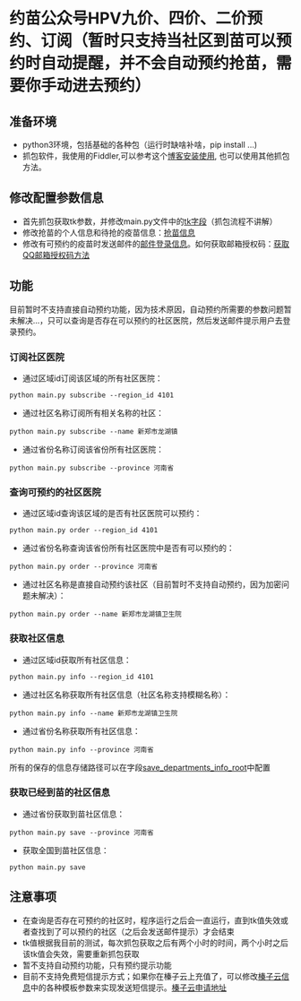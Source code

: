 # 约苗公众号HPV九价、四价、二价预约、订阅（暂时只支持当社区到苗可以预约时自动提醒，并不会自动预约抢苗，需要你手动进去预约）

## 准备环境
- python3环境，包括基础的各种包（运行时缺啥补啥，pip install ...)
- 抓包软件，我使用的Fiddler,可以参考这个[博客安装使用](https://blog.csdn.net/ychgyyn/article/details/82154433), 也可以使用其他抓包方法。
## 修改配置参数信息
- 首先抓包获取tk参数，并修改main.py文件中的[tk字段](main.py#L24)（抓包流程不讲解）
- 修改抢苗的个人信息和待抢的疫苗信息：[抢苗信息](YuemiaoPublicAccount/config.py#L12-L19)
- 修改有可预约的疫苗时发送邮件的[邮件登录信息](thirdparty/config.py#L3-L9)。如何获取邮箱授权码：[获取QQ邮箱授权码方法](https://service.mail.qq.com/cgi-bin/help?subtype=1&&no=1001256&&id=28)

## 功能
 目前暂时不支持直接自动预约功能，因为技术原因，自动预约所需要的参数问题暂未解决...，只可以查询是否存在可以预约的社区医院，然后发送邮件提示用户去登录预约。

### 订阅社区医院
- 通过区域id订阅该区域的所有社区医院：

`python main.py subscribe --region_id 4101`

- 通过社区名称订阅所有相关名称的社区：

`python main.py subscribe --name 新郑市龙湖镇`

- 通过省份名称订阅该省份所有社区医院：

`python main.py subscribe --province 河南省`

### 查询可预约的社区医院
- 通过区域id查询该区域的是否有社区医院可以预约：

`python main.py order --region_id 4101`

- 通过省份名称查询该省份所有社区医院中是否有可以预约的：

 `python main.py order --province 河南省`

- 通过社区名称是直接自动预约该社区（目前暂时不支持自动预约，因为加密问题未解决）：

`python main.py order --name 新郑市龙湖镇卫生院`

### 获取社区信息
- 通过区域id获取所有社区信息：

`python main.py info --region_id 4101`
  
- 通过社区名称获取所有社区信息（社区名称支持模糊名称）：

`python main.py info --name 新郑市龙湖镇卫生院`
  
- 通过省份名称获取所有社区信息：

`python main.py info --province 河南省`

所有的保存的信息存储路径可以在字段[save_departments_info_root](YuemiaoPublicAccount/config.py#L10)中配置

### 获取已经到苗的社区信息
- 通过省份获取到苗社区信息：

`python main.py save --province 河南省`
  
- 获取全国到苗社区信息：

`python main.py save`

## 注意事项
- 在查询是否存在可预约的社区时，程序运行之后会一直运行，直到tk值失效或者查找到了可以预约的社区（之后会发送邮件提示）才会结束
- tk值根据我目前的测试，每次抓包获取之后有两个小时的时间，两个小时之后该tk值会失效，需要重新抓包获取
- 暂不支持自动预约功能，只有预约提示功能
- 目前不支持免费短信提示方式；如果你在榛子云上充值了，可以修改[榛子云信息](thirdparty/config.py#L14-L18)中的各种模板参数来实现发送短信提示。[榛子云申请地址](http://sms_developer.zhenzikj.com/zhenzisms_user/login.html)

